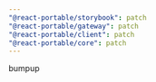 ```yaml
---
"@react-portable/storybook": patch
"@react-portable/gateway": patch
"@react-portable/client": patch
"@react-portable/core": patch
---
```


bumpup
